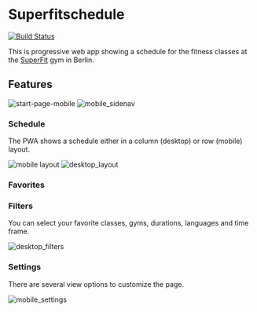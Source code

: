 # Superfitschedule

[![Build Status](https://travis-ci.org/kiwikern/Superfit-Schedule.svg?branch=master)](https://travis-ci.org/kiwikern/Superfit-Schedule)

This is progressive web app showing a schedule for the fitness classes at the [SuperFit](http://www.mysuperfit.com) gym in Berlin.

## Features

![start-page-mobile](https://cloud.githubusercontent.com/assets/2671139/26037491/f6a375bc-38f3-11e7-914d-a50f832bb50f.png) ![mobile_sidenav](https://cloud.githubusercontent.com/assets/2671139/26029647/b18b740c-383a-11e7-962b-cc172be4f14d.png)


### Schedule

The PWA shows a schedule either in a column (desktop) or row (mobile) layout.

![mobile layout](https://cloud.githubusercontent.com/assets/2671139/26029643/9386f238-383a-11e7-97cf-5314e2a4118d.png)
![desktop_layout](https://cloud.githubusercontent.com/assets/2671139/26029656/ed7598d0-383a-11e7-9c46-004163f29585.png)

### Favorites

### Filters
You can select your favorite classes, gyms, durations, languages and time frame. 

![desktop_filters](https://cloud.githubusercontent.com/assets/2671139/26029671/90b0fa26-383b-11e7-8c3b-1f9f5ba347c9.png)

### Settings
There are several view options to customize the page.

![mobile_settings](https://cloud.githubusercontent.com/assets/2671139/26029690/26e4d346-383c-11e7-9f41-2903fd3057dd.png)


